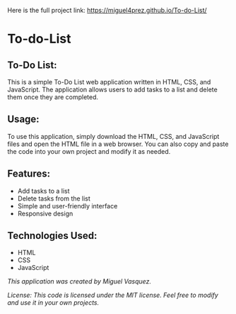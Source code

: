 Here is the full project link: https://miguel4prez.github.io/To-do-List/


# To-do-List
 
## To-Do List:
This is a simple To-Do List web application written in HTML, CSS, and JavaScript. The application allows users to add tasks to a list and delete them once they are completed.

## Usage:
To use this application, simply download the HTML, CSS, and JavaScript files and open the HTML file in a web browser. You can also copy and paste the code into your own project and modify it as needed.

## Features:
- Add tasks to a list
- Delete tasks from the list
- Simple and user-friendly interface
- Responsive design

## Technologies Used:
- HTML
- CSS
- JavaScript


*This application was created by Miguel Vasquez.*

*License:
This code is licensed under the MIT license. Feel free to modify and use it in your own projects.*
